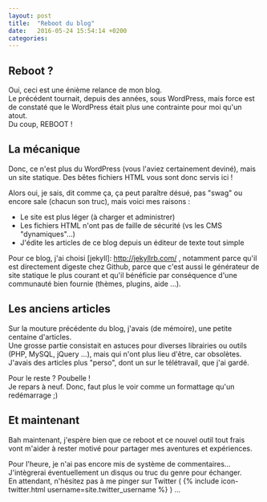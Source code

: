 ```yaml
---
layout: post
title:  "Reboot du blog"
date:   2016-05-24 15:54:14 +0200
categories:
---
```

## Reboot ?
Oui, ceci est une énième relance de mon blog.  
Le précédent tournait, depuis des années, sous WordPress, mais force est de constaté que le WordPress était plus une contrainte pour moi qu'un atout.  
Du coup, REBOOT !

## La mécanique
Donc, ce n'est plus du WordPress (vous l'aviez certainement deviné), mais un site statique. Des bêtes fichiers HTML vous sont donc servis ici !

Alors oui, je sais, dit comme ça, ça peut paraître désué, pas "swag" ou encore sale (chacun son truc), mais voici mes raisons :  
 * Le site est plus léger (à charger et administrer)  
 * Les fichiers HTML n'ont pas de faille de sécurité (vs les CMS "dynamiques"...)  
 * J'édite les articles de ce blog depuis un éditeur de texte tout simple  

Pour ce blog, j'ai choisi [jekyll]: http://jekyllrb.com/ , notamment parce qu'il est directement digeste chez Github, parce que c'est aussi le générateur de site statique le plus courant et qu'il bénéficie par conséquence d'une communauté bien fournie (thèmes, plugins, aide ...).  

## Les anciens articles
Sur la mouture précédente du blog, j'avais (de mémoire), une petite centaine d'articles.  
Une grosse partie consistait en astuces pour diverses librairies ou outils (PHP, MySQL, jQuery ...), mais qui n'ont plus lieu d'être, car obsolètes.  
J'avais des articles plus "perso", dont un sur le télétravail, que j'ai gardé.

Pour le reste ? Poubelle !  
Je repars à neuf. Donc, faut plus le voir comme un formattage qu'un redémarrage ;)  

## Et maintenant
Bah maintenant, j'espère bien que ce reboot et ce nouvel outil tout frais vont m'aider à rester motivé pour partager mes aventures et expériences.  

Pour l'heure, je n'ai pas encore mis de système de commentaires... J'intègrerai éventuellement un disqus ou truc du genre pour échanger.  
En attendant, n'hésitez pas à me pinger sur Twitter ( {% include icon-twitter.html username=site.twitter_username %} ) ...
